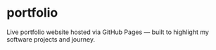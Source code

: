 # portfolio
Live portfolio website hosted via GitHub Pages — built to highlight my software projects and journey.
